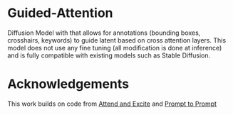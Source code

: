# Guided-Attention
Diffusion Model with that allows for annotations (bounding boxes, crosshairs, keywords) to guide latent based on cross attention layers.
This model does not use any fine tuning (all modification is done at inference) and is fully compatible with existing models such as Stable Diffusion.

# Acknowledgements
This work builds on code from [Attend and Excite](https://github.com/AttendAndExcite/Attend-and-Excite) and [Prompt to Prompt](https://github.com/google/prompt-to-prompt)
